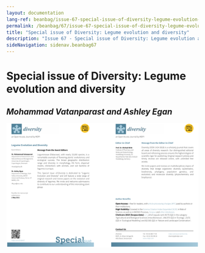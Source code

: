 ```yaml
---
layout: documentation
lang-ref: beanbag/issue-67-special-issue-of-diversity-legume-evolution-and-diversity
permalink: /beanbag/67/issue-67-special-issue-of-diversity-legume-evolution-and-diversity
title: "Special issue of Diversity: Legume evolution and diversity"
description: "Issue 67 - Special issue of Diversity: Legume evolution and diversity"
sideNavigation: sidenav.beanbag67
---
```


# Special issue of Diversity: Legume evolution and diversity

## *Mohammad Vatanparast and Ashley Egan*

![](/assets/images/d-1-2.png)